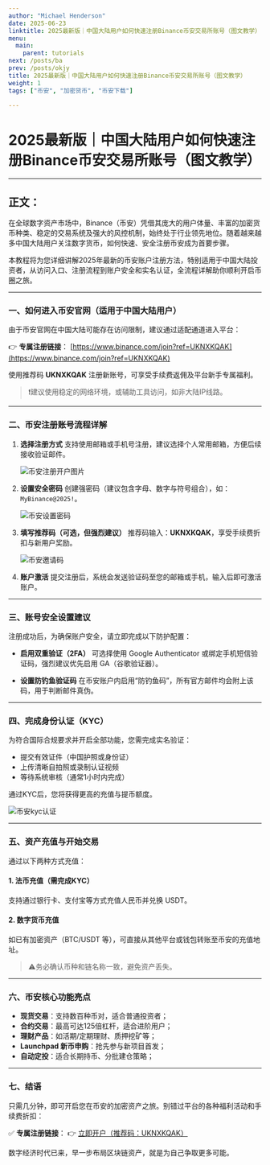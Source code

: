 ```yaml
---
author: "Michael Henderson"
date: 2025-06-23
linktitle: 2025最新版｜中国大陆用户如何快速注册Binance币安交易所账号（图文教学）
menu:
  main:
    parent: tutorials
next: /posts/ba
prev: /posts/okjy
title: 2025最新版｜中国大陆用户如何快速注册Binance币安交易所账号（图文教学）
weight: 1
tags: ["币安", "加密货币", "币安下载"]

---
```



# 2025最新版｜中国大陆用户如何快速注册Binance币安交易所账号（图文教学）

---

## 正文：

在全球数字资产市场中，Binance（币安）凭借其庞大的用户体量、丰富的加密货币种类、稳定的交易系统及强大的风控机制，始终处于行业领先地位。随着越来越多中国大陆用户关注数字货币，如何快速、安全注册币安成为首要步骤。

本教程将为您详细讲解2025年最新的币安账户注册方法，特别适用于中国大陆投资者，从访问入口、注册流程到账户安全和实名认证，全流程详解助你顺利开启币圈之旅。

---

### 一、如何进入币安官网（适用于中国大陆用户）

由于币安官网在中国大陆可能存在访问限制，建议通过适配通道进入平台：

👉 **专属注册链接**：
[https://www.binance.com/join?ref=UKNXKQAK](https://www.binance.com/join?ref=UKNXKQAK)

使用推荐码 **UKNXKQAK** 注册新账号，可享受手续费返佣及平台新手专属福利。

> ❗建议使用稳定的网络环境，或辅助工具访问，如非大陆IP线路。

---

### 二、币安注册账号流程详解

1. **选择注册方式**
   支持使用邮箱或手机号注册，建议选择个人常用邮箱，方便后续接收验证邮件。

   ![币安注册开户图片](https://i.miji.bid/2025/06/23/93238b0f50038504715b3fcf26e03816.png "币安注册开户图片")

2. **设置安全密码**
   创建强密码（建议包含字母、数字与符号组合），如：`MyBinance@2025!`。

   ![币安设置密码](https://i.miji.bid/2025/06/23/4d9323c97d628aaad0ef5890723ce75e.png "币安设置密码图片")

3. **填写推荐码（可选，但强烈建议）**
   推荐码输入：**UKNXKQAK**，享受手续费折扣与新用户奖励。

   ![币安邀请码](https://i.miji.bid/2025/06/23/54cceb3d59f6dbe64053eb324046f1b9.png "币安邀请码")

4. **账户激活**
   提交注册后，系统会发送验证码至您的邮箱或手机，输入后即可激活账户。

---

### 三、账号安全设置建议

注册成功后，为确保账户安全，请立即完成以下防护配置：

* **启用双重验证（2FA）**
  可选择使用 Google Authenticator 或绑定手机短信验证码，强烈建议优先启用 GA（谷歌验证器）。

* **设置防钓鱼验证码**
  在币安账户内启用“防钓鱼码”，所有官方邮件均会附上该码，用于判断邮件真伪。

---

### 四、完成身份认证（KYC）

为符合国际合规要求并开启全部功能，您需完成实名验证：

* 提交有效证件（中国护照或身份证）
* 上传清晰自拍照或录制认证视频
* 等待系统审核（通常1小时内完成）

通过KYC后，您将获得更高的充值与提币额度。

![币安kyc认证](https://i.miji.bid/2025/06/23/30e25b02f7012e835f19a7bec69df757.png "币安kyc认证")

---

### 五、资产充值与开始交易

通过以下两种方式充值：

#### 1. 法币充值（需完成KYC）

支持通过银行卡、支付宝等方式充值人民币并兑换 USDT。

#### 2. 数字货币充值

如已有加密资产（BTC/USDT 等），可直接从其他平台或钱包转账至币安的充值地址。

> ⚠️务必确认币种和链名称一致，避免资产丢失。

---

### 六、币安核心功能亮点

* **现货交易**：支持数百种币对，适合普通投资者；
* **合约交易**：最高可达125倍杠杆，适合进阶用户；
* **理财产品**：如活期/定期理财、质押挖矿等；
* **Launchpad 新币申购**：抢先参与新项目首发；
* **自动定投**：适合长期持币、分批建仓策略；

---

### 七、结语

只需几分钟，即可开启您在币安的加密资产之旅。别错过平台的各种福利活动和手续费折扣：

✅ **专属注册链接**：
👉 [立即开户（推荐码：UKNXKQAK）](https://www.binance.com/join?ref=UKNXKQAK)

数字经济时代已来，早一步布局区块链资产，就是为自己争取更多可能。

